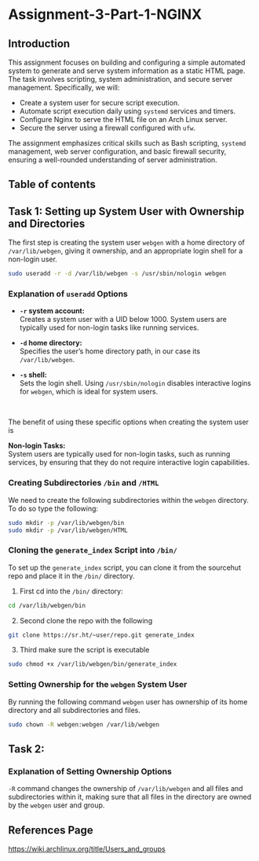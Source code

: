 # Assignment-3-Part-1-NGINX

## Introduction

This assignment focuses on building and configuring a simple automated system to generate and serve system information as a static HTML page. The task involves scripting, system administration, and secure server management. Specifically, we will:

- Create a system user for secure script execution.
- Automate script execution daily using `systemd` services and timers.
- Configure Nginx to serve the HTML file on an Arch Linux server.
- Secure the server using a firewall configured with `ufw`.

The assignment emphasizes critical skills such as Bash scripting, `systemd` management, web server configuration, and basic firewall security, ensuring a well-rounded understanding of server administration.


## Table of contents

## Task 1: Setting up System User with Ownership and Directories

The first step is creating the system user `webgen` with a home directory of `/var/lib/webgen`, giving it ownership, and  an appropriate login shell for a non-login user.

   ```bash
   sudo useradd -r -d /var/lib/webgen -s /usr/sbin/nologin webgen
```
### Explanation of `useradd` Options

- **`-r` system account:**  
  Creates a system user with a UID below 1000. System users are typically used for non-login tasks like running services.

- **`-d` home directory:**  
  Specifies the user’s home directory path, in our case its  `/var/lib/webgen`.

- **`-s` shell:**  
  Sets the login shell. Using `/usr/sbin/nologin` disables interactive logins for `webgen`, which is ideal for system users.

<br>

The benefit of using these specific options when creating the system user is

**Non-login Tasks:**  
   System users are typically used for non-login tasks, such as running services, by ensuring that they do not require interactive login capabilities.

### Creating Subdirectories `/bin` and `/HTML`

We need to create the following subdirectories within the `webgen` directory. To do so type the following:

```bash
sudo mkdir -p /var/lib/webgen/bin
sudo mkdir -p /var/lib/webgen/HTML
```

### Cloning the `generate_index` Script into `/bin/`

To set up the `generate_index` script, you can clone it from the sourcehut repo and place it in the `/bin/` directory. 


1. First cd into the `/bin/` directory:
```bash
cd /var/lib/webgen/bin
```

2. Second clone the repo with the following 
```bash 
git clone https://sr.ht/~user/repo.git generate_index
```
3. Third make sure the script is executable
```bash 
sudo chmod +x /var/lib/webgen/bin/generate_index
```

### Setting Ownership for the `webgen` System User

By running the following command `webgen` user has ownership of its home directory and all subdirectories and files.
```bash
sudo chown -R webgen:webgen /var/lib/webgen
```


## Task 2:


### Explanation of Setting Ownership Options

`-R`
 command changes the ownership of `/var/lib/webgen` and all files and subdirectories within it, making sure that all files in the directory are owned by the `webgen` user and group.



















## References Page

https://wiki.archlinux.org/title/Users_and_groups